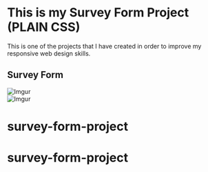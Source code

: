 # This is my Survey Form Project (PLAIN CSS)
This is one of the projects that I have created in order to improve my responsive web design skills.
## Survey Form
![Imgur](https://i.imgur.com/A5udgCY.png)  
![Imgur](https://i.imgur.com/xVIcONt.png)
# survey-form-project
# survey-form-project
